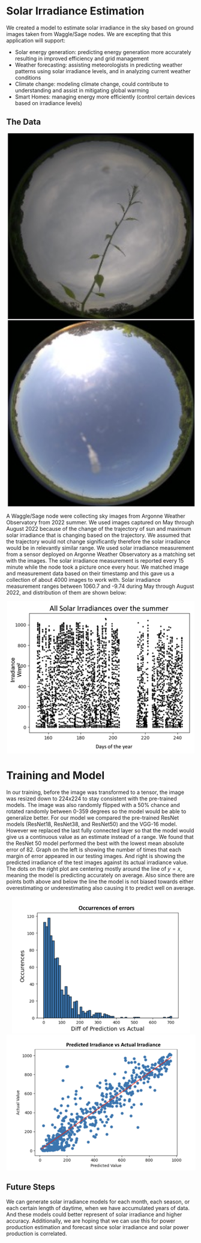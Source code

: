 # Solar Irradiance Estimation

We created a model to estimate solar irradiance in the sky based on ground images taken from Waggle/Sage nodes. We are excepting that this application will support:

- Solar energy generation: predicting energy generation more accurately resulting in improved efficiency and grid management
- Weather forecasting: assisting meteorologists in predicting weather patterns using solar irradiance levels, and in analyzing current weather conditions
- Climate change: modeling climate change, could contribute to understanding and assist in mitigating global warming
- Smart Homes: managing energy more efficiently (control certain devices based on irradiance levels) 

## The Data

<p align="center"> <img src="sky1.jpg" width="500"> <img src="sky2.jpg" width="500"> </p> 

A Waggle/Sage node were collecting sky images from Argonne Weather Observatory from 2022 summer. We used images captured on May through August 2022 because of the change of the trajectory of sun and maximum solar irradiance that is changing based on the trajectory. We assumed that the trajectory would not change significantly therefore the solar irradiance would be in relevantly similar range. We used solar irradiance measurement from a sensor deployed on Argonne Weather Observatory as a matching set with the images. The solar irradiance measurement is reported every 15 minute while the node took a picture once every hour. We matched image and measurement data based on their timestamp and this gave us a collection of about 4000 images to work with. Solar irradiance measurement ranges between 1060.7 and -9.74 during May through August 2022, and distribution of them are shown below:

<p align="center"> <img src="irr_distribution.png" width="500"> </p> 

# Training and Model
In our training, before the image was transformed to a tensor, the image was resized down to 224x224 to stay consistent with the pre-trained models. The image was also randomly flipped with a 50% chance and rotated randomly between 0-359 degrees so the model would be able to generalize better. For our model we compared the  pre-trained ResNet models (ResNet18, ResNet38, and ResNet50) and the VGG-16 model. However we replaced the last fully connected layer so that the model would give us a continuous value as an estimate instead of a range. We found that the ResNet 50 model performed the best with the lowest mean absolute error of 82. Graph on the left is showing the number of times that each margin of error appeared in our testing images. And right is showing the predicted irradiance of the test images against its actual irradiance value. The dots on the right plot are centering mostly around the line of $y=x$, meaning the model is predicting accurately on average. Also since there are points both above and below the line the model is not biased towards either overestimating or underestimating also causing it to predict well on average.

<p align="center">
<img src="https://github.com/AlexShen21/example_images/blob/c19899c565d475ed3c3347c8cf1d4c1742dc7c35/Screenshot%202023-08-18%20at%2011.16.20%20AM.png" width="475">
<img src="https://github.com/AlexShen21/example_images/blob/c19899c565d475ed3c3347c8cf1d4c1742dc7c35/Screenshot%202023-08-18%20at%2011.16.47%20AM.png" width="510">
</p>

## Future Steps

We can generate solar irradiance models for each month, each season, or each certain length of daytime, when we have accumulated years of data. And these models could better represent of solar irradiance and higher accuracy. Additionally, we are hoping that we can use this for power production estimation and forecast since solar irradiance and solar power production is correlated.
